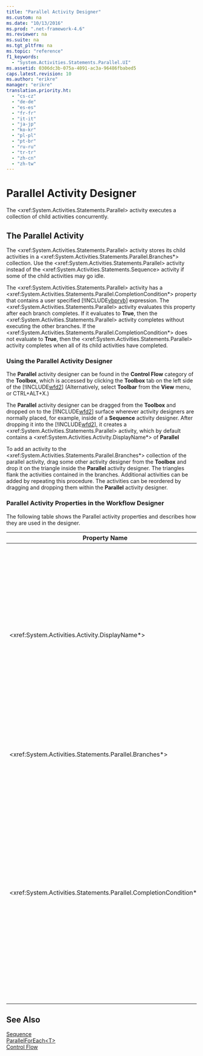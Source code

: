 ```yaml
---
title: "Parallel Activity Designer"
ms.custom: na
ms.date: "10/13/2016"
ms.prod: ".net-framework-4.6"
ms.reviewer: na
ms.suite: na
ms.tgt_pltfrm: na
ms.topic: "reference"
f1_keywords: 
  - "System.Activities.Statements.Parallel.UI"
ms.assetid: 0306dc3b-075a-4091-ac3a-96486fbabed5
caps.latest.revision: 10
ms.author: "erikre"
manager: "erikre"
translation.priority.ht: 
  - "cs-cz"
  - "de-de"
  - "es-es"
  - "fr-fr"
  - "it-it"
  - "ja-jp"
  - "ko-kr"
  - "pl-pl"
  - "pt-br"
  - "ru-ru"
  - "tr-tr"
  - "zh-cn"
  - "zh-tw"
---
```

# Parallel Activity Designer
The \<xref:System.Activities.Statements.Parallel> activity executes a collection of child activities concurrently.  
  
## The Parallel Activity  
 The \<xref:System.Activities.Statements.Parallel> activity stores its child activities in a  \<xref:System.Activities.Statements.Parallel.Branches*> collection. Use the \<xref:System.Activities.Statements.Parallel> activity instead of the \<xref:System.Activities.Statements.Sequence> activity if some of the child activities may go idle.  
  
 The \<xref:System.Activities.Statements.Parallel> activity has a \<xref:System.Activities.Statements.Parallel.CompletionCondition*> property that contains a user specified [!INCLUDE[vbprvb](../codequality/includes/vbprvb_md.md)] expression. The \<xref:System.Activities.Statements.Parallel> activity evaluates this property after each branch completes. If it evaluates to **True**, then the \<xref:System.Activities.Statements.Parallel> activity completes without executing the other branches. If the \<xref:System.Activities.Statements.Parallel.CompletionCondition*> does not evaluate to **True**, then the \<xref:System.Activities.Statements.Parallel> activity completes when all of its child activities have completed.  
  
### Using the Parallel Activity Designer  
 The **Parallel** activity designer can be found in the **Control Flow** category of the **Toolbox**, which is accessed by clicking the **Toolbox** tab on the left side of the [!INCLUDE[wfd2](../workflowdesigner/includes/wfd2_md.md)] (Alternatively, select **Toolbar** from the **View** menu, or CTRL+ALT+X.)  
  
 The **Parallel** activity designer can be dragged from the **Toolbox** and dropped on to the [!INCLUDE[wfd2](../workflowdesigner/includes/wfd2_md.md)] surface wherever activity designers are normally placed, for example, inside of a **Sequence** activity designer. After dropping it into the [!INCLUDE[wfd2](../workflowdesigner/includes/wfd2_md.md)], it creates a \<xref:System.Activities.Statements.Parallel> activity, which by default contains a \<xref:System.Activities.Activity.DisplayName*> of **Parallel**  
  
 To add an activity to the \<xref:System.Activities.Statements.Parallel.Branches*> collection of the parallel activity, drag some other activity designer from the **Toolbox** and drop it on the triangle inside the **Parallel** activity designer. The triangles flank the activities contained in the branches. Additional activities can be added by repeating this procedure. The activities can be reordered by dragging and dropping them within the **Parallel** activity designer.  
  
### Parallel Activity Properties in the Workflow Designer  
 The following table shows the Parallel activity properties and describes how they are used in the designer.  
  
|Property Name|Required|Usage|  
|-------------------|--------------|-----------|  
|\<xref:System.Activities.Activity.DisplayName*>|False|Specifies the friendly display name of the activity designer in the header. The default value is **Parallel**. The value can be optionally edited in the **Properties** grid or directly on the activity designer header.|  
|\<xref:System.Activities.Statements.Parallel.Branches*>|True|Contains the collection of child activities to be executed.|  
|\<xref:System.Activities.Statements.Parallel.CompletionCondition*>|False|Evaluated after a branch completes. If it evaluates to **True**, then the scheduled pending branches are canceled. If this property is not set or evaluates to **False**, the activity completes when all of its child activities have completed. The default value is **null**.|  
  
## See Also  
 [Sequence](../workflowdesigner/sequence-activity-designer.md)   
 [ParallelForEach\<T>](../workflowdesigner/parallelforeach-t--activity-designer.md)   
 [Control Flow](../workflowdesigner/control-flow-activity-designers.md)